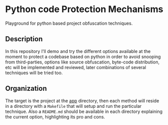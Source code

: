 # Python code Protection Mechanisms

Playground for python based project obfuscation techniques.

## Description

In this repository I'll demo and try the different options available at the
moment to protect a codebase based on python in order to avoid snooping from
third-parties, options like source obfuscation, byte-code distribution, etc
will be implemented and reviewed, later combinations of several techniques will
be tried too.

## Organization

The target is the project at the [app](app) directory, then each method will
reside in a directory with a ``Makefile`` that will setup and run the
particular technique. Also a ``README.md`` should be available in each
directory explaining the current option, highlighting its pro and cons.
